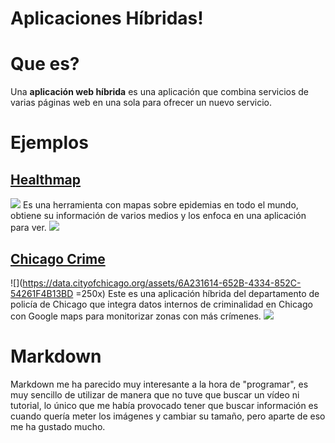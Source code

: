 ﻿# Aplicaciones Híbridas!

# Que es?
Una **aplicación web híbrida** es una aplicación que combina servicios de varias páginas web en una sola para ofrecer un nuevo servicio.


# Ejemplos
## [Healthmap](http://www.healthmap.org/)
![](https://pbs.twimg.com/profile_images/616279625971335168/Hc6smXUi_400x400.jpg)
Es una herramienta con mapas sobre epidemias en todo el mundo, obtiene su información de varios medios y los enfoca en una aplicación para ver.
![](https://cdn.discordapp.com/attachments/969341092862496810/1054110567671021578/image.png)
## [Chicago Crime](https://data.cityofchicago.org/Public-Safety/Crimes-Map/dfnk-7re6)
![](https://data.cityofchicago.org/assets/6A231614-652B-4334-852C-54261F4B13BD =250x)
Este es una aplicación híbrida del departamento de policía de Chicago que integra datos internos de criminalidad en Chicago con Google maps para monitorizar zonas con más crímenes.
![](https://cdn.discordapp.com/attachments/969341092862496810/1054110757580705925/image.png)
# Markdown
Markdown me ha parecido muy interesante a la hora de "programar", es muy sencillo de utilizar de manera que no tuve que buscar un vídeo ni tutorial, lo único que me había provocado tener que buscar información es cuando quería meter los imágenes y cambiar su tamaño, pero aparte de eso me ha gustado mucho.
